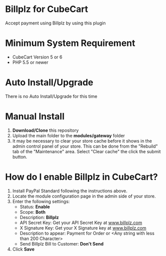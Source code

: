 # Billplz for CubeCart

Accept payment using Billplz by using this plugin

# Minimum System Requirement

* CubeCart Version 5 or 6
* PHP 5.5 or newer

# Auto Install/Upgrade

There is no Auto Install/Upgrade for this time

# Manual Install

1. **Download/Clone** this repository
2. Upload the main folder to the **modules/gateway** folder
3. It may be necessary to clear your store cache before it shows in the admin control panel of your store. This can be done from the "Rebuild" tab of the "Maintenance" area. Select "Clear cache" the click the submit button.

# How do I enable Billplz in CubeCart?

1. Install PayPal Standard following the instructions above.
2. Locate the module configuration page in the admin side of your store.
3. Enter the following settings:
    * Status: **Enable**
    * Scope: **Both**
    * Description: **Billplz**
    * API Secret Key: Get your API Secret Key at www.billplz.com
    * X Signature Key: Get your X Signature key at www.billplz.com
    * Description to appear: Payment for Order or <Any string with less than 200 Character>
    * Send Billplz Bill to Customer: **Don't Send**
4. Click **Save**
